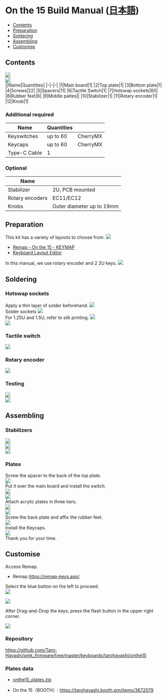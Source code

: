 # On the 15 Build Manual ([日本語](README.md))
- [Contents](#Contens)
- [Preparation](#Preparation)
- [Soldering](#Soldering)
- [Assembling](#Assembling)
- [Customise](#Customise)

## Contents
![](img/IMG_6331.jpg)  
![](img/IMG_8030.jpg)  
||Name|Quantities|
|-|-|-|
|1|Main board|1|
|2|Top plate|1|
|3|Bottom plate|1|
|4|Screws|22|
|5|Spacers|11|
|6|Tactile Switch|1|
|7|Hotswap sockets|60|
|8|Rubber feet|6|
|9|Middle paltes||
|10|Stabilizer|1|
|11|Rotary encoder|1|
|12|Knob|1|


### Additional required
|Name|Quantities||
|-|-|-|
|Keyswitches|up to 60|CherryMX|
|Keycaps|up to 60|CherryMX|
|Type-C Cable|1||


### Optional
|Name||
|-|-|
|Stabilizer|2U, PCB mounted|
|Rotary encoders|EC11/EC12|
|Knobs|Outer diameter up to 19mm|


## Preparation
This kit has a variety of layouts to choose from.
![](img/layout1.png)    
- [Remap - On the 15 - KEYMAP](https://remap-keys.app/catalog/9bQPDxdkX8xgflHlsR9p/keymap)
- [Keyboard Layout Editor](http://www.keyboard-layout-editor.com/#/gists/feebeb1f95b04ed5593eb9c8289f1239)

In this manual, we use rotary encoder and 2 2U keys.
![](img/layout2.png)  


## Soldering
### Hotswap sockets
Apply a thin layer of solder beforehand.
![](img/IMG_6124.JPEG)  
Solder sockets
![](img/IMG_6125.JPEG)  
For 1.25U and 1.5U, refer to silk printing.
![](img/IMG_8033.jpg)   
![](img/IMG_6126.JPEG)  
### Tactile switch 
![](img/IMG_6127.JPEG)  

### Rotary encoder
![](img/IMG_6128.JPEG)   

### Testing 
![](img/IMG_6129.JPEG)   
![](img/IMG_6131.JPEG)   

## Assembling
### Stabilizers  
![](img/IMG_4416.jpg)   
![](img/IMG_4420.jpg)    
![](img/IMG_6132.JPEG)  

### Plates
Screw the spacer to the back of the top plate.    
![](img/IMG_6149.JPEG)   
Put it over the main board and install the switch.  
![](img/IMG_6150.JPEG)     
![](img/IMG_6152.JPEG)  
Attach acrylic plates in three tiers.   
![](img/IMG_6161.JPEG)  
![](img/IMG_6159.JPEG)  
Screw the back plate and affix the rubber feet.  
![](img/IMG_6153.JPEG)  
Install the Keycaps.  
![](img/IMG_6154.JPEG)  
Thank you for your time.

## Customise
Access Remap.  
- Remap https://remap-keys.app/

Select the blue button on the left to proceed.  
![](img/remap1.png)  

![](img/remap2.png)  

After Drag-and-Drop the keys, press the flash button in the upper right corner.  

![](img/remap3.png) 

### Repository
https://github.com/Taro-Hayashi/qmk_firmware/tree/master/keyboards/tarohayashi/onthe15

### Plates data
- [onthe15_plates.zip](https://github.com/Taro-Hayashi/On-the-15/releases/latest/download/15.23/onthe15_plates.zip)

- On the 15（BOOTH）: https://tarohayashi.booth.pm/items/3672079
